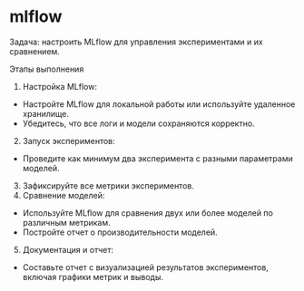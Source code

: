 # mlflow

Задача: настроить MLflow для управления экспериментами и их сравнением.

Этапы выполнения
1. Настройка MLflow:
- Настройте MLflow для локальной работы или используйте удаленное хранилище.
- Убедитесь, что все логи и модели сохраняются корректно.
2. Запуск экспериментов:
- Проведите как минимум два эксперимента с разными параметрами моделей.
3. Зафиксируйте все метрики экспериментов.
4. Сравнение моделей:
- Используйте MLflow для сравнения двух или более моделей по различным метрикам.
- Постройте отчет о производительности моделей.
5. Документация и отчет:
- Составьте отчет с визуализацией результатов экспериментов, включая графики метрик и выводы.
